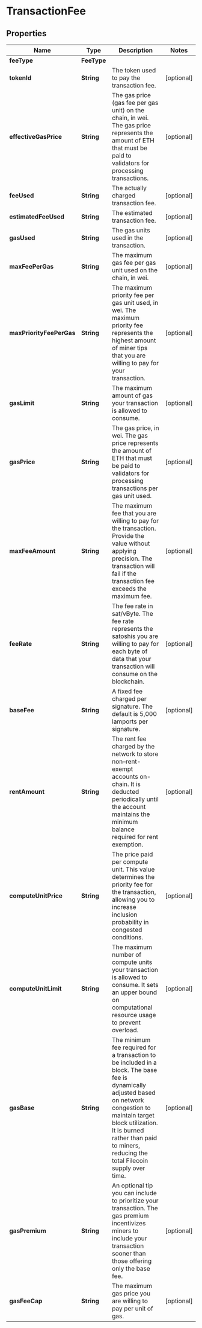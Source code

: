 

# TransactionFee


## Properties

| Name | Type | Description | Notes |
|------------ | ------------- | ------------- | -------------|
|**feeType** | **FeeType** |  |  |
|**tokenId** | **String** | The token used to pay the transaction fee. |  [optional] |
|**effectiveGasPrice** | **String** | The gas price (gas fee per gas unit) on the chain, in wei. The gas price represents the amount of ETH that must be paid to validators for processing transactions. |  [optional] |
|**feeUsed** | **String** | The actually charged transaction fee. |  [optional] |
|**estimatedFeeUsed** | **String** | The estimated transaction fee. |  [optional] |
|**gasUsed** | **String** | The gas units used in the transaction. |  [optional] |
|**maxFeePerGas** | **String** | The maximum gas fee per gas unit used on the chain, in wei. |  [optional] |
|**maxPriorityFeePerGas** | **String** | The maximum priority fee per gas unit used, in wei. The maximum priority fee represents the highest amount of miner tips that you are willing to pay for your transaction. |  [optional] |
|**gasLimit** | **String** | The maximum amount of gas your transaction is allowed to consume. |  [optional] |
|**gasPrice** | **String** | The gas price, in wei. The gas price represents the amount of ETH that must be paid to validators for processing transactions per gas unit used. |  [optional] |
|**maxFeeAmount** | **String** | The maximum fee that you are willing to pay for the transaction. Provide the value without applying precision. The transaction will fail if the transaction fee exceeds the maximum fee. |  [optional] |
|**feeRate** | **String** | The fee rate in sat/vByte. The fee rate represents the satoshis you are willing to pay for each byte of data that your transaction will consume on the blockchain. |  [optional] |
|**baseFee** | **String** | A fixed fee charged per signature. The default is 5,000 lamports per signature. |  [optional] |
|**rentAmount** | **String** | The rent fee charged by the network to store non–rent-exempt accounts on-chain. It is deducted periodically until the account maintains the minimum balance required for rent exemption. |  [optional] |
|**computeUnitPrice** | **String** | The price paid per compute unit. This value determines the priority fee for the transaction, allowing you to increase inclusion probability in congested conditions. |  [optional] |
|**computeUnitLimit** | **String** | The maximum number of compute units your transaction is allowed to consume. It sets an upper bound on computational resource usage to prevent overload. |  [optional] |
|**gasBase** | **String** | The minimum fee required for a transaction to be included in a block. The base fee is dynamically adjusted based on network congestion to maintain target block utilization. It is burned rather than paid to miners, reducing the total Filecoin supply over time. |  [optional] |
|**gasPremium** | **String** | An optional tip you can include to prioritize your transaction. The gas premium incentivizes miners to include your transaction sooner than those offering only the base fee. |  [optional] |
|**gasFeeCap** | **String** | The maximum gas price you are willing to pay per unit of gas. |  [optional] |



